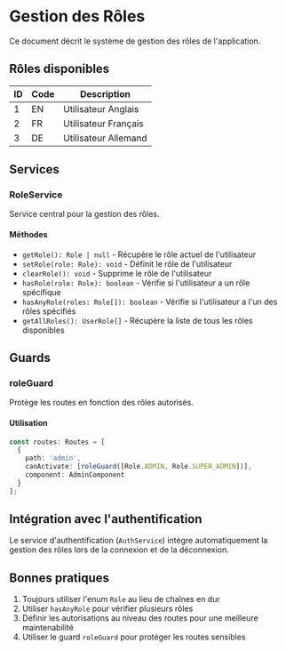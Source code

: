 # Gestion des Rôles

Ce document décrit le système de gestion des rôles de l'application.

## Rôles disponibles

| ID | Code | Description       |
|----|------|-------------------|
| 1  | EN   | Utilisateur Anglais |
| 2  | FR   | Utilisateur Français|
| 3  | DE   | Utilisateur Allemand|

## Services

### RoleService

Service central pour la gestion des rôles.

#### Méthodes

- `getRole(): Role | null` - Récupère le rôle actuel de l'utilisateur
- `setRole(role: Role): void` - Définit le rôle de l'utilisateur
- `clearRole(): void` - Supprime le rôle de l'utilisateur
- `hasRole(role: Role): boolean` - Vérifie si l'utilisateur a un rôle spécifique
- `hasAnyRole(roles: Role[]): boolean` - Vérifie si l'utilisateur a l'un des rôles spécifiés
- `getAllRoles(): UserRole[]` - Récupère la liste de tous les rôles disponibles

## Guards

### roleGuard

Protège les routes en fonction des rôles autorisés.

#### Utilisation

```typescript
const routes: Routes = [
  {
    path: 'admin',
    canActivate: [roleGuard([Role.ADMIN, Role.SUPER_ADMIN])],
    component: AdminComponent
  }
];
```

## Intégration avec l'authentification

Le service d'authentification (`AuthService`) intègre automatiquement la gestion des rôles lors de la connexion et de la déconnexion.

## Bonnes pratiques

1. Toujours utiliser l'enum `Role` au lieu de chaînes en dur
2. Utiliser `hasAnyRole` pour vérifier plusieurs rôles
3. Définir les autorisations au niveau des routes pour une meilleure maintenabilité
4. Utiliser le guard `roleGuard` pour protéger les routes sensibles
